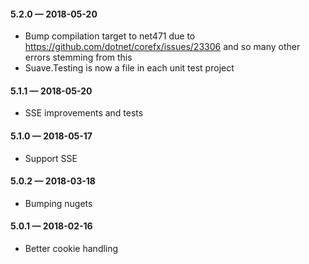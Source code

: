 #### 5.2.0 — 2018-05-20
* Bump compilation target to net471 due to https://github.com/dotnet/corefx/issues/23306 and so many other errors stemming from this
* Suave.Testing is now a file in each unit test project

#### 5.1.1 — 2018-05-20
* SSE improvements and tests

#### 5.1.0 — 2018-05-17
* Support SSE

#### 5.0.2 — 2018-03-18
* Bumping nugets

#### 5.0.1 — 2018-02-16
* Better cookie handling
